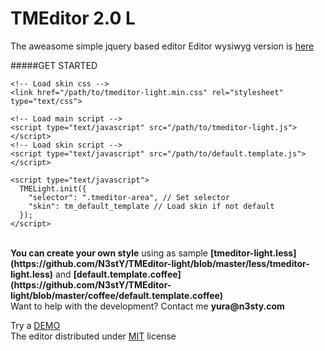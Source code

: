 # TMEditor 2.0 <b>L</b>
The aweasome simple jquery based editor
Editor wysiwyg version is [here](https://github.com/N3stY/TMEditor)

#####GET STARTED
  
    <!-- Load skin css -->
    <link href="/path/to/tmeditor-light.min.css" rel="stylesheet" type="text/css">

    <!-- Load main script -->
    <script type="text/javascript" src="/path/to/tmeditor-light.js"></script>
    <!-- Load skin script -->
    <script type="text/javascript" src="/path/to/default.template.js"></script>

    <script type="text/javascript">
      TMELight.init({
        "selector": ".tmeditor-area", // Set selector
        "skin": tm_default_template // Load skin if not default
      });
    </script>
    
<br>
<b>You can create your own style</b> using as sample <b>[tmeditor-light.less](https://github.com/N3stY/TMEditor-light/blob/master/less/tmeditor-light.less)</b> and <b>[default.template.coffee](https://github.com/N3stY/TMEditor-light/blob/master/coffee/default.template.coffee)</b>
<br>
Want to help with the development? Contact me <b>yura&#64;n3sty.com</b>

Try a [DEMO](https://n3sty.github.io/tmeditor-light/)<br>
The editor distributed under [MIT](http://www.n3sty.com/mit.html) license
